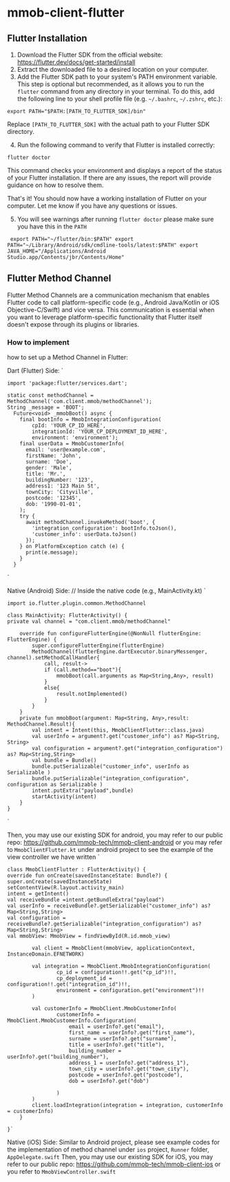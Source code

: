 # mmob-client-flutter

## Flutter Installation

1. Download the Flutter SDK from the official website: https://flutter.dev/docs/get-started/install
2. Extract the downloaded file to a desired location on your computer.
3. Add the Flutter SDK path to your system's PATH environment variable. This step is optional but recommended, as it allows you to run the `flutter` command from any directory in your terminal. To do this, add the following line to your shell profile file (e.g. `~/.bashrc`, `~/.zshrc`, etc.):

`export PATH="$PATH:[PATH_TO_FLUTTER_SDK]/bin"`

Replace `[PATH_TO_FLUTTER_SDK]` with the actual path to your Flutter SDK directory.

4. Run the following command to verify that Flutter is installed correctly:

`flutter doctor`

This command checks your environment and displays a report of the status of your Flutter installation. If there are any issues, the report will provide guidance on how to resolve them.

That's it! You should now have a working installation of Flutter on your computer. Let me know if you have any questions or issues.

5. You will see warnings after running `flutter doctor` please make sure you have this in the `PATH`

`
export PATH="~/flutter/bin:$PATH"
export PATH="~/Library/Android/sdk/cmdline-tools/latest:$PATH"
export JAVA_HOME="/Applications/Android Studio.app/Contents/jbr/Contents/Home"`

## Flutter Method Channel

Flutter Method Channels are a communication mechanism that enables Flutter code to call platform-specific code (e.g., Android Java/Kotlin or iOS Objective-C/Swift) and vice versa. This communication is essential when you want to leverage platform-specific functionality that Flutter itself doesn't expose through its plugins or libraries.

### How to implement

how to set up a Method Channel in Flutter:

Dart (Flutter) Side:
`

    import 'package:flutter/services.dart';
    
    static const methodChannel = MethodChannel('com.client.mmob/methodChannel');
    String _message = 'BOOT';
      Future<void> _mmobBoot() async {
        final bootInfo = MmobIntegrationConfiguration(
            cpId: 'YOUR_CP_ID_HERE',
            integrationId: 'YOUR_CP_DEPLOYMENT_ID_HERE',
            environment: 'environment');
        final userData = MmobCustomerInfo(
          email: 'user@example.com',
          firstName: 'John',
          surname: 'Doe',
          gender: 'Male',
          title: 'Mr.',
          buildingNumber: '123',
          address1: '123 Main St',
          townCity: 'Cityville',
          postcode: '12345',
          dob: '1990-01-01',
        );
        try {
          await methodChannel.invokeMethod('boot', {
            'integration_configuration': bootInfo.toJson(),
            'customer_info': userData.toJson()
          });
        } on PlatformException catch (e) {
          print(e.message);
        }
      }

`

Native (Android) Side:
// Inside the native code (e.g., MainActivity.kt)
`
    
    import io.flutter.plugin.common.MethodChannel    
    
    class MainActivity: FlutterActivity() {
    private val channel = "com.client.mmob/methodChannel"

        override fun configureFlutterEngine(@NonNull flutterEngine: FlutterEngine) {
            super.configureFlutterEngine(flutterEngine)
            MethodChannel(flutterEngine.dartExecutor.binaryMessenger, channel).setMethodCallHandler{
                call, result->
                if (call.method=="boot"){
                    mmobBoot(call.arguments as Map<String,Any>, result)
                }
                else{
                    result.notImplemented()
                }
            }
        }
        private fun mmobBoot(argument: Map<String, Any>,result: MethodChannel.Result){
            val intent = Intent(this, MmobClientFlutter::class.java)
            val userInfo = argument?.get("customer_info") as? Map<String, String>
            val configuration = argument?.get("integration_configuration") as? Map<String,String>
            val bundle = Bundle()
            bundle.putSerializable("customer_info", userInfo as Serializable )
            bundle.putSerializable("integration_configuration", configuration as Serializable )
            intent.putExtra("payload",bundle)
            startActivity(intent)
        }
    }

`

Then, you may use our existing SDK for android, you may refer to our public repo: https://github.com/mmob-tech/mmob-client-android
or you may refer to `MmobClientFlutter.kt` under android project to see the example of the view controller we have written
`

    class MmobClientFlutter : FlutterActivity() {
    override fun onCreate(savedInstanceState: Bundle?) {
    super.onCreate(savedInstanceState)
    setContentView(R.layout.activity_main)
    intent = getIntent()
    val receiveBundle =intent.getBundleExtra("payload")
    val userInfo = receiveBundle?.getSerializable("customer_info") as? Map<String,String>
    val configuration = receiveBundle?.getSerializable("integration_configuration") as? Map<String,String>
    val mmobView: MmobView = findViewById(R.id.mmob_view)
    
            val client = MmobClient(mmobView, applicationContext, InstanceDomain.EFNETWORK)
    
            val integration = MmobClient.MmobIntegrationConfiguration(
                    cp_id = configuration!!.get("cp_id")!!,
                    cp_deployment_id = configuration!!.get("integration_id")!!,
                    environment = configuration.get("environment")!!
            )
    
            val customerInfo = MmobClient.MmobCustomerInfo(
                    customerInfo = MmobClient.MmobCustomerInfo.Configuration(
                        email = userInfo?.get("email"),
                        first_name = userInfo?.get("first_name"),
                        surname = userInfo?.get("surname"),
                        title = userInfo?.get("title"),
                        building_number = userInfo?.get("building_number"),
                        address_1 = userInfo?.get("address_1"),
                        town_city = userInfo?.get("town_city"),
                        postcode = userInfo?.get("postcode"),
                        dob = userInfo?.get("dob")
    
                    )
            )
            client.loadIntegration(integration = integration, customerInfo = customerInfo)
        }

    }`

Native (iOS) Side:
Similar to Android project, please see example codes for the implementation of method channel under `ios` project, `Runner` folder, `AppDelegate.swift`
Then, you may use our existing SDK for iOS, you may refer to our public repo: https://github.com/mmob-tech/mmob-client-ios
or you refer to `MmobViewController.swift`
